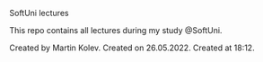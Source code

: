   SoftUni lectures
  
 This repo contains all lectures during my study @SoftUni.
 
Created by Martin Kolev.
Created on 26.05.2022.
Created at 18:12.
